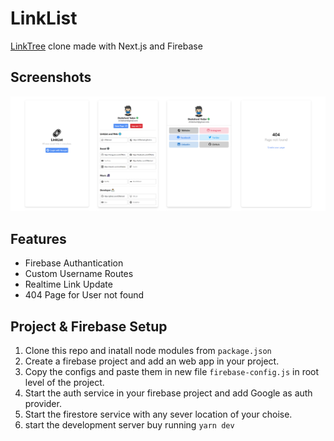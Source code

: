 # LinkList
[LinkTree](https://linktr.ee/) clone made with Next.js and Firebase

## Screenshots
![Screenshot](screenshot.png)

## Features
- Firebase Authantication
- Custom Username Routes
- Realtime Link Update
- 404 Page for User not found
## Project & Firebase Setup
1. Clone this repo and inatall node modules from `package.json`
2. Create a firebase project and add an web app in your project.
3. Copy the configs and paste them in new file `firebase-config.js` in root level of the project.
4. Start the auth service in your firebase project and add Google as auth provider.
5. Start the firestore service with any sever location of your choise.
6. start the development server buy running `yarn dev`